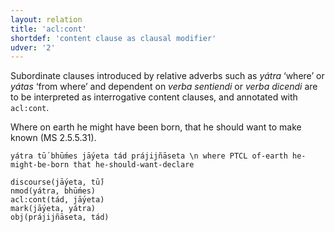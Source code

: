 ```yaml
---
layout: relation
title: 'acl:cont'
shortdef: 'content clause as clausal modifier'
udver: '2'
---
```


Subordinate clauses introduced by relative adverbs such as *yátra* ‘where’ or *yátas* ‘from where’ and dependent on *verba sentiendi* or *verba dicendi* are to be interpreted as interrogative content clauses, and annotated with `acl:cont`.

Where on earth he might have been born, that he should want to make known (MS 2.5.5.31).
~~~ sdparse
yátra tū́ bhū́mes jā́yeta tád prájijñāseta \n where PTCL of-earth he-might-be-born that he-should-want-declare

discourse(jā́yeta, tū́)
nmod(yátra, bhū́mes)
acl:cont(tád, jā́yeta)
mark(jā́yeta, yátra)
obj(prájijñāseta, tád)
~~~
<!-- Interlanguage links updated Po 11. listopadu 2024, 20:10:13 CET -->
